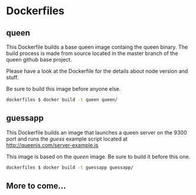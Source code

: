 Dockerfiles
===========

## queen

This Dockerfile builds a base queen image containg the queen binary. The build process is made from source located in the master branch of the queen github base project.

Please have a look at the Dockerfile for the details about node version and stuff.

Be sure to build this image before anyone else.

```bash
dockerfiles $ docker build -t queen queen/
```

## guessapp

This Dockerfile builds an image that launches a queen server on the 9300 port and runs the _guess_ example script located at http://queenjs.com/server-example.js

This image is based on the _queen_ image. Be sure to build it before this one.

```bash
dockerfiles $ docker build -t guessapp guessapp/
```

## More to come...